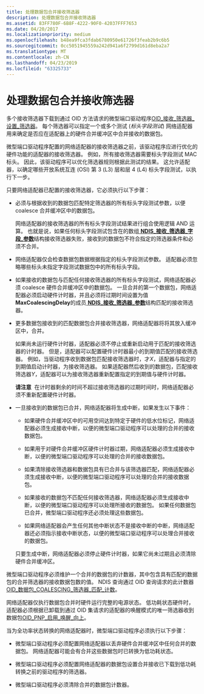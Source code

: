 ```yaml
---
title: 处理数据包合并接收筛选器
description: 处理数据包合并接收筛选器
ms.assetid: 83FF780F-6B8F-4222-90F0-42037FFF7653
ms.date: 04/20/2017
ms.localizationpriority: medium
ms.openlocfilehash: b48ea9fca3fdab6780950e61726f3feab2b9c6b5
ms.sourcegitcommit: 0cc5051945559a242d941a6f2799d161d8eba2a7
ms.translationtype: MT
ms.contentlocale: zh-CN
ms.lasthandoff: 04/23/2019
ms.locfileid: "63325733"
---
```

# <a name="handling-packet-coalescing-receive-filters"></a>处理数据包合并接收筛选器


多个接收筛选器下载到通过 OID 方法请求的微型端口驱动程序[OID\_接收\_筛选器\_设置\_筛选器](https://msdn.microsoft.com/library/windows/hardware/ff569795)。 每个筛选器可以指定一个或多个测试 (*标头字段测试*) 网络适配器用来确定是否应在适配器上的硬件合并缓冲区中合并接收的数据包。

微型端口驱动程序配置的网络适配器的接收筛选器之前，该驱动程序应进行优化的硬件功能的适配器的接收筛选器。 例如，所有接收筛选器需要标头字段测试 MAC 标头。 因此，该驱动程序可以优化筛选器规则根据此测试的结果。 这允许适配器，以确定哪些开放系统互连 (OSI) 第 3 (L3) 层和层 4 (L4) 标头字段测试，以执行下一步。

只要网络适配器已配置的接收筛选器，它必须执行以下步骤：

-   必须与根据收到的数据包匹配特定筛选器的所有标头字段测试参数，以便 coalesce 合并缓冲区中的数据包。

    网络适配器的接收筛选器的所有标头字段测试结果进行组合使用逻辑 AND 运算。 也就是说，如果任何标头字段测试包含在的数组[ **NDIS\_接收\_筛选器\_字段\_参数**](https://msdn.microsoft.com/library/windows/hardware/ff567169)结构接收筛选器失败，接收到的数据包不符合指定的筛选器条件和必须不合并。

-   网络适配器仅会检查数据包数据根据指定的标头字段测试参数。 适配器必须忽略哪些标头未指定字段测试数据包中的所有标头字段。

-   如果接收的数据包与匹配任何接收筛选器的所有标头字段测试，网络适配器必须 coalesce 硬件合并缓冲区中的数据包。 一旦合并的第一个数据包，网络适配器必须启动硬件计时器，并且必须将过期时间设置为值**MaxCoalescingDelay**的成员[ **NDIS\_接收\_筛选器\_参数**](https://msdn.microsoft.com/library/windows/hardware/ff567181)结构匹配的接收筛选器。

-   更多数据包接收到的匹配数据包合并接收筛选器，网络适配器将将其放入缓冲区中，合并。

    如果尚未运行硬件计时器，适配器必须不停止或重新启动用于匹配的接收筛选器的计时器。 但是，适配器可以配置硬件计时器最小的到期值匹配的接收筛选器。 例如，当驱动程序收到数据包匹配接收筛选器时，才*X*，适配器与指定的到期值启动计时器，为接收筛选器。 如果适配器然后收到的数据包，匹配接收筛选器*Y*，适配器可以为接收筛选器重新配置指定的到期值与硬件计时器。

    **请注意**  在计时器剩余的时间不超过接收筛选器的过期时间时，网络适配器必须不重新配置硬件计时器。

     

-   一旦接收到的数据包已合并，网络适配器将生成中断，如果发生以下事件：

    -   如果硬件合并缓冲区中的可用空间达到特定于硬件的低水位标记，网络适配器必须生成接收中断，以便的微型端口驱动程序可以处理的合并的接收数据包。

    -   如果用于对硬件合并缓冲区硬件计时器过期，网络适配器必须生成接收中断，以便的微型端口驱动程序可以处理的合并的接收数据包。

    -   如果清除接收筛选器和数据包具有已合并与该筛选器匹配，网络适配器必须生成接收中断，以便的微型端口驱动程序可以处理的合并的接收数据包。

    -   如果接收的数据包不匹配任何接收筛选器，网络适配器必须生成接收中断，以便的微型端口驱动程序可以处理所接收的数据包。 如果任何数据包已合并，微型端口驱动程序还必须处理这些数据包。

    -   如果网络适配器会产生任何其他中断状态不是接收中断的中断，网络适配器还必须指示接收中断状态，以便的微型端口驱动程序可以处理合并接收的数据包。

    只要生成中断，网络适配器必须停止硬件计时器，如果它尚未过期且必须清除硬件合并缓冲区。

微型端口驱动程序必须维护一个合并的数据包的计数器，其中包含具有匹配的数据包的合并筛选器的接收数据包数的值。 NDIS 查询通过 OID 查询请求的此计数器[OID\_数据包\_COALESCING\_筛选器\_匹配\_计数](https://msdn.microsoft.com/library/windows/hardware/hh451826)。

网络适配器仅执行数据包合并时硬件运行完整的电源状态。 低功耗状态硬件时，适配器必须根据已卸载到通过 OID 集请求的适配器的唤醒模式的唯一筛选器收到数据包[OID\_PNP\_启用\_唤醒\_向上](https://msdn.microsoft.com/library/windows/hardware/ff569775)。

当为全功率状态转换的网络适配器时，微型端口驱动程序必须执行以下步骤：

-   微型端口驱动程序必须配置网络适配器以丢弃硬件合并缓冲区中任何合并的数据包。 网络适配器可能会有合并这些数据包时已转换为低功耗状态。

-   微型端口驱动程序必须配置网络适配器的数据包设置合并接收已下载到低功耗转换之前的驱动程序的筛选器。

-   微型端口驱动程序必须清除合并的数据包计数器。

 

 





